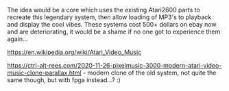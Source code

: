 The idea would be a core which uses the existing Atari2600 parts to recreate this legendary system, then allow loading of MP3's to playback and display the cool vibes. These systems cost 500+ dollars on ebay now and are deteriorating, it would be a shame if no one got to experience them again...

https://en.wikipedia.org/wiki/Atari_Video_Music

https://ctrl-alt-rees.com/2020-11-26-pixelmusic-3000-modern-atari-video-music-clone-parallax.html - modern clone of the old system, not quite the same though, but with fpga instead...? :)

